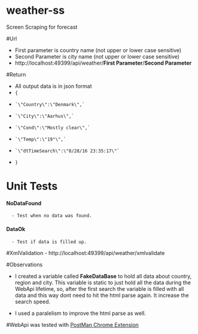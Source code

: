 # weather-ss
Screen Scraping for forecast

#Url
- First parameter is country name (not upper or lower case sensitive)
- Second Parameter is city name (not upper or lower case sensitive) 
- http://localhost:49399/api/weather/**First Parameter**/**Second Parameter**

#Return
- All output data is in json format
- `{`
-     `\"Country\":\"Denmark\",`
-     `\"City\":\"Aarhus\",`
-     `\"Cond\":\"Mostly clear\",`
-     `\"Temp\":\"19°\",`
-     `\"dtTimeSearch\":\"8/28/16 23:35:17\"`
-   `}`

# Unit Tests
#### NoDataFound
      - Test when no data was found.
#### DataOk
      - Test if data is filled up.


#XmlValidation
      - http://localhost:49399/api/weather/xmlvalidate

#Observations
- I created a variable called **FakeDataBase** to hold all data about country, region and city. This variable is static to just hold all the data during the WebApi lifetime, so, after the first search the variable is filled with all data and this way dont need to hit the html parse again. It increase the search speed. 

- I used a paralelism to improve the html parse as well.  


#WebApi was tested with [PostMan Chrome Extension](https://chrome.google.com/webstore/detail/postman/fhbjgbiflinjbdggehcddcbncdddomop) 


